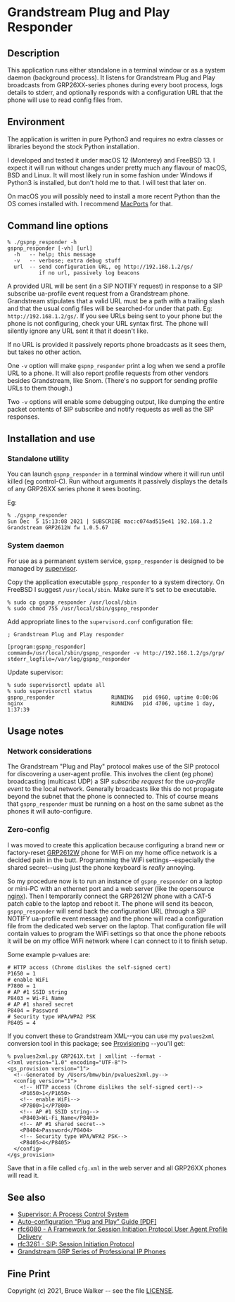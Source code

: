 # Grandstream Plug and Play Responder
## Description

This application runs either standalone in a terminal window or as
a system daemon (background process). It listens for Grandstream
Plug and Play broadcasts from GRP26XX-series phones during every
boot process, logs details to stderr, and optionally responds with
a configuration URL that the phone will use to read config files
from.

## Environment

The application is written in pure Python3 and requires no extra
classes or libraries beyond the stock Python installation.

I developed and tested it under macOS 12 (Monterey) and FreeBSD
13.  I expect it will run without changes under pretty much any
flavour of macOS, BSD and Linux. It will most likely run in some
fashion under Windows if Python3 is installed, but don't hold me
to that.  I will test that later on.

On macOS you will possibly need to install a more recent Python than
the OS comes installed with. I recommend
[MacPorts](https://www.macports.org/)
for that.

## Command line options
```
% ./gspnp_responder -h
gspnp_responder [-vh] [url]
  -h   -- help; this message
  -v   -- verbose; extra debug stuff
  url  -- send configuration URL, eg http://192.168.1.2/gs/
          if no url, passively log beacons
```

A provided URL will be sent (in a SIP NOTIFY request) in response to
a SIP subscribe ua-profile event request from a Grandstream phone.
Grandstream stipulates that a valid URL must be a path with a trailing
slash and that the usual config files will be searched-for under
that path. Eg: `http://192.168.1.2/gs/`.
If you see URLs being sent to your phone but the phone is not configuring,
check your URL syntax first. The phone will silently ignore any URL sent it
that it doesn't like.

If no URL is provided it passively reports phone broadcasts as it 
sees them, but takes no other action.

One `-v` option will make `gspnp_responder` print a log when we send a profile
URL to a phone.
It will also report profile requests from other vendors besides
Grandstream, like Snom. (There's no support for sending profile URLs
to them though.)

Two `-v` options will enable some debugging output, like dumping the
entire packet contents of SIP subscribe and notify requests as well
as the SIP responses.

## Installation and use
### Standalone utility

You can launch `gspnp_responder` in a terminal window where it will
run until killed (eg control-C). Run without arguments it passively
displays the details of any GRP26XX series phone it sees booting.

Eg:
```
% ./gspnp_responder
Sun Dec  5 15:13:08 2021 | SUBSCRIBE mac:c074ad515e41 192.168.1.2 Grandstream GRP2612W fw 1.0.5.67
```

### System daemon

For use as a permanent system service, `gspnp_responder` is designed to be
managed by [supervisor](http://supervisord.org/).

Copy the application executable `gspnp_responder` to a system directory.
On FreeBSD I suggest `/usr/local/sbin`. Make sure it's set to be
executable.
```
% sudo cp gspnp_responder /usr/local/sbin
% sudo chmod 755 /usr/local/sbin/gspnp_responder
```

Add appropriate lines to the `supervisord.conf` configuration file:
```
; Grandstream Plug and Play responder

[program:gspnp_responder]
command=/usr/local/sbin/gspnp_responder -v http://192.168.1.2/gs/grp/
stderr_logfile=/var/log/gspnp_responder
```

Update supervisor:
```
% sudo supervisorctl update all
% sudo supervisorctl status
gspnp_responder                  RUNNING   pid 6960, uptime 0:00:06
nginx                            RUNNING   pid 4706, uptime 1 day, 1:37:39
```

## Usage notes
### Network considerations
The Grandstream "Plug and Play" protocol makes use of the SIP
protocol for discovering a user-agent profile. This involves the
client (eg phone) broadcasting (multicast UDP) a SIP *subscribe request*
for the *ua-profile event* to the local network.  Generally broadcasts
like this do not propagate beyond the subnet that the phone is
connected to. This of course means that `gspnp_responder` must
be running on a host on the same subnet as the phones it will
auto-configure.

### Zero-config
I was moved to create this application because configuring a brand
new or factory-reset
[GRP2612W](https://www.grandstream.com/products/ip-voice-telephony/carrier-grade-ip-phones/grp-series-professional-ip-phones/product/grp2612-p-w?hsLang=en)
phone for WiFi on my home office network is a decided
pain in the butt. Programming the WiFi settings--especially the
shared secret--using just the phone keyboard is *really* annoying.

So my procedure now is to run an instance of `gspnp_responder` on
a laptop or mini-PC with an ethernet port and a web server
(like the opensource [nginx](https://nginx.org/)).
Then I temporarily connect the GRP2612W phone with a CAT-5 patch
cable to the laptop and reboot it.  The phone will send its beacon,
`gspnp_responder` will send back the configuration URL (through a
SIP NOTIFY ua-profile event message) and the phone will read a
configuration file from the dedicated web server on the laptop.
That configuration file will contain values to program the WiFi
settings so that once the phone reboots it will be on my office
WiFi network where I can connect to it to finish setup.

Some example p-values are:
```
# HTTP access (Chrome dislikes the self-signed cert)
P1650 = 1
# enable WiFi
P7800 = 1
# AP #1 SSID string
P8403 = Wi-Fi_Name
# AP #1 shared secret
P8404 = Password
# Security type WPA/WPA2 PSK
P8405 = 4
```

If you convert these to Grandstream XML--you can use my `pvalues2xml`
conversion tool in this package; see
[Provisioning](https://github.com/brucemwalker/gs_tools/tree/main/provisioning)
--you'll get:
```
% pvalues2xml.py GRP261X.txt | xmllint --format -
<?xml version="1.0" encoding="UTF-8"?>
<gs_provision version="1">
  <!--Generated by /Users/bmw/bin/pvalues2xml.py-->
  <config version="1">
    <!-- HTTP access (Chrome dislikes the self-signed cert)-->
    <P1650>1</P1650>
    <!-- enable WiFi-->
    <P7800>1</P7800>
    <!-- AP #1 SSID string-->
    <P8403>Wi-Fi_Name</P8403>
    <!-- AP #1 shared secret-->
    <P8404>Password</P8404>
    <!-- Security type WPA/WPA2 PSK-->
    <P8405>4</P8405>
  </config>
</gs_provision>
```

Save that in a file called `cfg.xml` in the web server and all
GRP26XX phones will read it.

## See also

- [Supervisor: A Process Control System](http://supervisord.org/)
- [Auto-configuration “Plug and Play” Guide [PDF]](https://www.grandstream.com/hubfs/Product_Documentation/GRP2600_Plug_and_Play_Guide.pdf?hsLang=en)
- [rfc6080 - A Framework for Session Initiation Protocol User Agent Profile Delivery](https://datatracker.ietf.org/doc/html/rfc6080)
- [rfc3261 - SIP: Session Initiation Protocol](https://datatracker.ietf.org/doc/html/rfc3261)
- [Grandstream GRP Series of Professional IP Phones](https://www.grandstream.com/products/ip-voice-telephony/carrier-grade-ip-phones?hsLang=en)

## Fine Print

Copyright (c) 2021, Bruce Walker -- see the file
[LICENSE](https://github.com/brucemwalker/gs_tools/blob/main/LICENSE).


